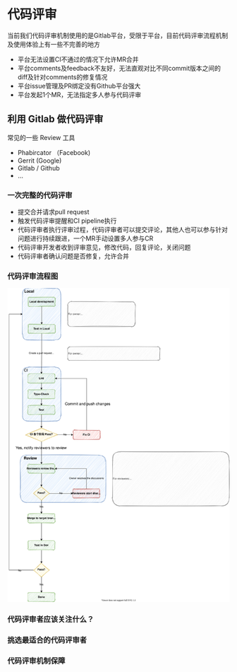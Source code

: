 
# 代码评审

当前我们代码评审机制使用的是Gitlab平台，受限于平台，目前代码评审流程机制及使用体验上有一些不完善的地方

- 平台无法设置CI不通过的情况下允许MR合并
- 平台comments及feedback不友好，无法直观对比不同commit版本之间的diff及针对comments的修复情况
- 平台issue管理及PR绑定没有Github平台强大
- 平台发起1个MR，无法指定多人参与代码评审

## 利用 Gitlab 做代码评审

常见的一些 Review 工具

- Phabircator （Facebook)
- Gerrit (Google)
- Gitlab / Github
- ...

### 一次完整的代码评审

- 提交合并请求pull request
- 触发代码评审提醒和CI pipeline执行
- 代码评审者执行评审过程，代码评审者可以提交评论，其他人也可以参与针对问题进行持续跟进，一个MR手动设置多人参与CR
- 代码评审开发者收到评审意见，修改代码，回复评论，关闭问题
- 代码评审者确认问题是否修复，允许合并

### 代码评审流程图

![code review workflow](../graph/code-review.svg)

### 代码评审者应该关注什么？

### 挑选最适合的代码评审者

### 代码评审机制保障
